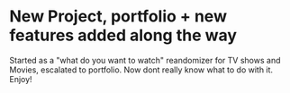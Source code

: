 # New Project, portfolio + new features added along the way

Started as a "what do you want to watch" reandomizer for TV shows and Movies, escalated to portfolio.
Now dont really know what to do with it.
Enjoy!